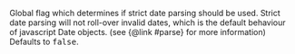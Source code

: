 Global flag which determines if strict date parsing should be used.
Strict date parsing will not roll-over invalid dates, which is the
default behaviour of javascript Date objects.
(see {@link #parse} for more information)
Defaults to <tt>false</tt>.
